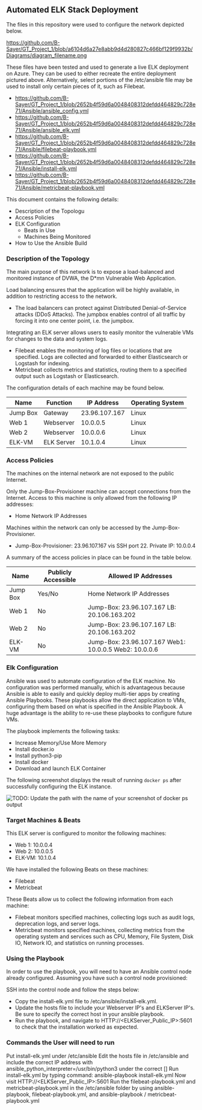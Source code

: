 ## Automated ELK Stack Deployment

The files in this repository were used to configure the network depicted below.

https://github.com/B-Sayer/GT_Project_1/blob/a6104d6a27e8abb9d4d280827c466bf129f9932b/Diagrams/diagram_filename.png

These files have been tested and used to generate a live ELK deployment on Azure. They can be used to either recreate the entire deployment pictured above. Alternatively, select portions of the /etc/ansible file may be used to install only certain pieces of it, such as Filebeat.

  - https://github.com/B-Sayer/GT_Project_1/blob/2652b4f59d6a0048408312defdd464829c728e71/Ansible/ansible_config.yml
  - https://github.com/B-Sayer/GT_Project_1/blob/2652b4f59d6a0048408312defdd464829c728e71/Ansible/ansible_elk.yml
  - https://github.com/B-Sayer/GT_Project_1/blob/2652b4f59d6a0048408312defdd464829c728e71/Ansible/filebeat-playbook.yml
  - https://github.com/B-Sayer/GT_Project_1/blob/2652b4f59d6a0048408312defdd464829c728e71/Ansible/install-elk.yml
  - https://github.com/B-Sayer/GT_Project_1/blob/2652b4f59d6a0048408312defdd464829c728e71/Ansible/metricbeat-playbook.yml

This document contains the following details:
- Description of the Topologu
- Access Policies
- ELK Configuration
  - Beats in Use
  - Machines Being Monitored
- How to Use the Ansible Build


### Description of the Topology

The main purpose of this network is to expose a load-balanced and monitored instance of DVWA, the D*mn Vulnerable Web Application.

Load balancing ensures that the application will be highly available, in addition to restricting access to the network.
- The load balancers can protect against Distributed Denial-of-Service attacks (DDoS Attacks). The jumpbox enables control of all traffic by forcing it into one center point, i.e. the jumpbox.

Integrating an ELK server allows users to easily monitor the vulnerable VMs for changes to the data and system logs.
- Filebeat enables the monitoring of log files or locations that are specified. Logs are collected and forwarded to either Elasticsearch or Logstash for indexing.
- Metricbeat collects metrics and statistics, routing them to a specified output such as Logstash or Elasticsearch.

The configuration details of each machine may be found below.

| Name     | Function   |  IP Address   | Operating System |
|----------|------------|---------------|------------------|
| Jump Box | Gateway    | 23.96.107.167 | Linux            |
| Web 1    | Webserver  |  10.0.0.5     | Linux            |
| Web 2    | Webserver  |  10.0.0.6     | Linux            |
| ELK-VM   | ELK Server |  10.1.0.4     | Linux            |

### Access Policies

The machines on the internal network are not exposed to the public Internet. 

Only the Jump-Box-Provisioner machine can accept connections from the Internet. Access to this machine is only allowed from the following IP addresses:
- Home Network IP Addresses

Machines within the network can only be accessed by the Jump-Box-Provisioner.

- Jump-Box-Provisioner: 23.96.107.167 vis SSH port 22. Private IP: 10.0.0.4

A summary of the access policies in place can be found in the table below.

| Name     | Publicly Accessible | Allowed IP Addresses                                  |
|----------|---------------------|-------------------------------------------------------|
| Jump Box | Yes/No              | Home Network IP Addresses                             |
| Web 1    | No                  | Jump-Box: 23.96.107.167 LB: 20.106.163.202            |
| Web 2    | No                  | Jump-Box: 23.96.107.167 LB: 20.106.163.202            |     
| ELK-VM   | No                  | Jump-Box: 23.96.107.167 Web1: 10.0.0.5 Web2: 10.0.0.6 |

### Elk Configuration

Ansible was used to automate configuration of the ELK machine. No configuration was performed manually, which is advantageous because Ansible is able to easily and quickly deploy multi-tier apps by creating Ansible Playbooks. These playbooks allow the direct application to VMs, configuring them based on what is specified in the Ansible Playbook. A huge advantage is the ability to re-use these playbooks to configure future VMs.

The playbook implements the following tasks:
- Increase Memory/Use More Memory
- Install docker.io
- Install python3-pip
- Install docker
- Download and launch ELK Container

The following screenshot displays the result of running `docker ps` after successfully configuring the ELK instance.

![TODO: Update the path with the name of your screenshot of docker ps output](Images/docker_ps_output.png)

### Target Machines & Beats
This ELK server is configured to monitor the following machines:
- Web 1: 10.0.0.4
- Web 2: 10.0.0.5
- ELK-VM: 10.1.0.4

We have installed the following Beats on these machines:
- Filebeat
- Metricbeat

These Beats allow us to collect the following information from each machine:
- Filebeat monitors specified machines, collecting logs such as audit logs, deprecation logs, and server logs.
- Metricbeat monitors specified machines, collecting metrics from the operating system and services such as CPU, Memory, File System, Disk IO, Network IO, and statistics on      running processes.

### Using the Playbook
In order to use the playbook, you will need to have an Ansible control node already configured. Assuming you have such a control node provisioned: 

SSH into the control node and follow the steps below:
- Copy the install-elk.yml file to /etc/ansible/install-elk.yml.
- Update the hosts file to include your Webserver IP's and ELKServer IP's. Be sure to specify the correct host in your ansible playbook.
- Run the playbook, and navigate to HTTP://<ELKServer_Public_IP>:5601 to check that the installation worked as expected.

### Commands the User will need to run
Put install-elk.yml under /etc/ansible
Edit the hosts file in /etc/ansible and include the correct IP address with ansible_python_interpreter=/usr/bin/python3 under the correct []
Run install-elk.yml by typing command: ansible-playbook install-elk.yml
Now visit HTTP://<ELKServer_Public_IP>:5601
Run the filebeat-playbook.yml and metricbeat-playbook.yml in the /etc/ansible folder by using ansible-playbook, filebeat-playbook.yml, and ansible-playbook / metricbeat-playbook.yml
